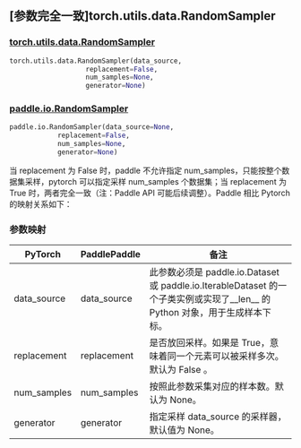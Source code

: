 ## [参数完全一致]torch.utils.data.RandomSampler

### [torch.utils.data.RandomSampler](https://pytorch.org/docs/stable/data.html#torch.utils.data.RandomSampler)

```python
torch.utils.data.RandomSampler(data_source,
                   replacement=False,
                   num_samples=None,
                   generator=None)
```

### [paddle.io.RandomSampler](https://www.paddlepaddle.org.cn/documentation/docs/zh/api/paddle/io/RandomSampler_cn.html)

```python
paddle.io.RandomSampler(data_source=None,
            replacement=False,
            num_samples=None,
            generator=None)
```

当 replacement 为 False 时，paddle 不允许指定 num_samples，只能按整个数据集采样，pytorch 可以指定采样 num_samples 个数据集；当 replacement 为 True 时，两者完全一致（注：Paddle API 可能后续调整）。Paddle 相比 Pytorch 的映射关系如下：

### 参数映射

| PyTorch     | PaddlePaddle | 备注                                                                                                                         |
| ----------- | ------------ | ---------------------------------------------------------------------------------------------------------------------------- |
| data_source | data_source  | 此参数必须是 paddle.io.Dataset 或 paddle.io.IterableDataset 的一个子类实例或实现了__len__ 的 Python 对象，用于生成样本下标。 |
| replacement | replacement  | 是否放回采样。如果是 True，意味着同一个元素可以被采样多次。默认为 False 。                                                    |
| num_samples | num_samples  | 按照此参数采集对应的样本数。默认为 None。                                                                                     |
| generator   | generator    | 指定采样 data_source 的采样器，默认值为 None。                                                                               |
